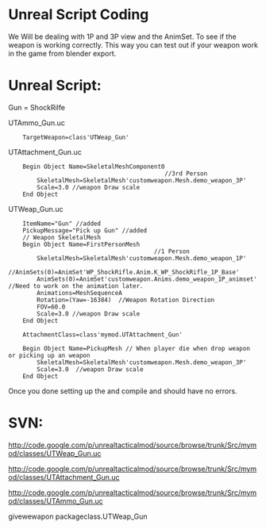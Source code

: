 # Unreal Script Coding #
We Will be dealing with 1P and 3P view and the AnimSet. To see if the weapon is working correctly. This way you can test out if your weapon work in the game from blender export.


# Unreal Script: #

Gun = ShockRilfe

UTAmmo\_Gun.uc
```
	TargetWeapon=class'UTWeap_Gun'
```

UTAttachment\_Gun.uc
```
	Begin Object Name=SkeletalMeshComponent0
	                                        //3rd Person
		SkeletalMesh=SkeletalMesh'customweapon.Mesh.demo_weapon_3P'
		Scale=3.0 //weapon Draw scale
	End Object
```

UTWeap\_Gun.uc
```
	ItemName="Gun" //added
	PickupMessage="Pick up Gun" //added
	// Weapon SkeletalMesh
	Begin Object Name=FirstPersonMesh
                                         //1 Person
		SkeletalMesh=SkeletalMesh'customweapon.Mesh.demo_weapon_1P'
		//AnimSets(0)=AnimSet'WP_ShockRifle.Anim.K_WP_ShockRifle_1P_Base'
		AnimSets(0)=AnimSet'customweapon.Anims.demo_weapon_1P_animset' //Need to work on the animation later.
		Animations=MeshSequenceA
		Rotation=(Yaw=-16384)  //Weapon Rotation Direction
		FOV=60.0
		Scale=3.0 //weapon Draw scale
	End Object

	AttachmentClass=class'mymod.UTAttachment_Gun'

	Begin Object Name=PickupMesh // When player die when drop weapon or picking up an weapon
		SkeletalMesh=SkeletalMesh'customweapon.Mesh.demo_weapon_3P'
		Scale=3.0  //weapon Draw scale
	End Object
```

Once you done setting up the and compile and should have no errors.

# SVN: #

http://code.google.com/p/unrealtacticalmod/source/browse/trunk/Src/mymod/classes/UTWeap_Gun.uc

http://code.google.com/p/unrealtacticalmod/source/browse/trunk/Src/mymod/classes/UTAttachment_Gun.uc

http://code.google.com/p/unrealtacticalmod/source/browse/trunk/Src/mymod/classes/UTAmmo_Gun.uc


givewewapon packageclass.UTWeap\_Gun